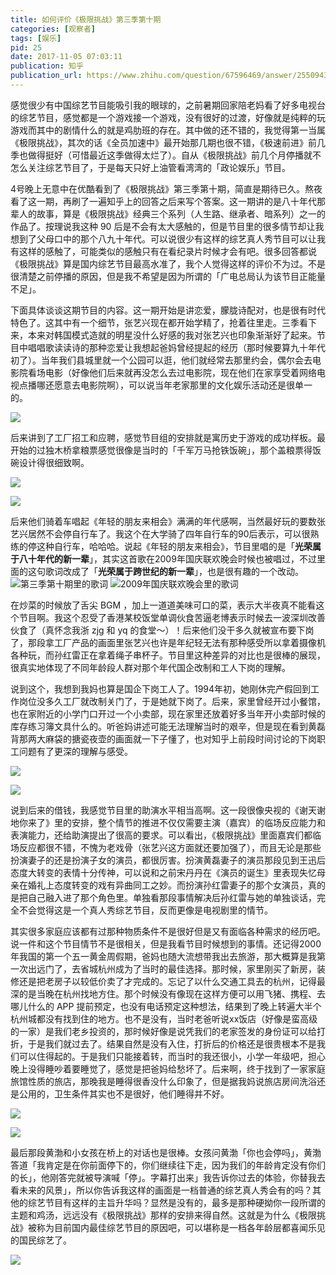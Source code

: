 ```yaml
---
title: 如何评价《极限挑战》第三季第十期
categories: [观察者]
tags: [娱乐]
pid: 25
date: 2017-11-05 07:03:11
publication: 知乎
publication_url: https://www.zhihu.com/question/67596469/answer/255094346
---
```


感觉很少有中国综艺节目能吸引我的眼球的，之前暑期回家陪老妈看了好多电视台的综艺节目，感觉都是一个游戏接一个游戏，没有很好的过渡，好像就是纯粹的玩游戏而其中的剧情什么的就是鸡肋班的存在。其中做的还不错的，我觉得第一当属《极限挑战》，其次的话《全员加速中》最开始那几期也很不错，《极速前进》前几季也做得挺好（可惜最近这季做得太烂了）。自从《极限挑战》前几个月停播就不怎么关注综艺节目了，于是每天只好上油管看湾湾的「政论娱乐」节目。

4号晚上无意中在优酷看到了《极限挑战》第三季第十期，简直是期待已久。熬夜看了这一期，再刷了一遍知乎上的回答之后来写个答案。这一期讲的是八十年代那辈人的故事，算是《极限挑战》经典三个系列（人生路、继承者、暗系列）之一的作品了。按理说我这种 90 后是不会有太大感触的，但是节目里的很多情节却让我想到了父母口中的那个八九十年代。可以说很少有这样的综艺真人秀节目可以让我有这样的感触了，可能类似的感触只有在看纪录片时候才会有吧。很多回答都说《极限挑战》算是国内综艺节目最高水准了，我个人觉得这样的评价不为过。不是很清楚之前停播的原因，但是我不希望是因为所谓的「广电总局认为该节目正能量不足」。
<!--more-->

下面具体谈谈这期节目的内容。这一期开始是讲恋爱，朦胧诗配对，也是很有时代特色了。这其中有一个细节，张艺兴现在都开始学精了，抢着往里走。三季看下来，本来对韩国模式造就的明星没什么好感的我对张艺兴也印象渐渐好了起来。节目中唱唱歌读读诗的那种恋爱让我想起爸妈曾经提起的经历（那时候要算九十年代初了）。当年我们县城里就一个公园可以逛，他们就经常去那里约会，偶尔会去电影院看场电影（好像他们后来就再没怎么去过电影院，现在他们在家享受着网络电视点播哪还愿意去电影院啊），可以说当年老家那里的文化娱乐活动还是很单一的。

![](https://web-1256060851.cos.ap-hongkong.myqcloud.com/posts/25/jxtz_01.jpg!500x)

后来讲到了工厂招工和应聘，感觉节目组的安排就是寓历史于游戏的成功样板。最开始的过独木桥拿粮票感觉很像是当时的「千军万马抢铁饭碗」，那个盖粮票得饭碗设计得很细致啊。

![](https://web-1256060851.cos.ap-hongkong.myqcloud.com/posts/25/jxtz_02.jpg!500x)

![](https://web-1256060851.cos.ap-hongkong.myqcloud.com/posts/25/jxtz_03.jpg!500x)

后来他们骑着车唱起《年轻的朋友来相会》满满的年代感啊，当然最好玩的要数张艺兴居然不会停自行车了。我这个在大学骑了四年自行车的90后表示，可以很熟练的停这种自行车，哈哈哈。说起《年轻的朋友来相会》，节目里唱的是「**光荣属于八十年代的新一辈**」，其实这首歌在2009年国庆联欢晚会时候也被唱过，不过里面的这句歌词改成了「**光荣属于跨世纪的新一辈**」，也是很有趣的一个改动。
![第三季第十期里的歌词](https://web-1256060851.cos.ap-hongkong.myqcloud.com/posts/25/jxtz_04.jpg!500x) ![2009年国庆联欢晚会里的歌词](https://web-1256060851.cos.ap-hongkong.myqcloud.com/posts/25/jxtz_05.jpg!500x)

在炒菜的时候放了舌尖 BGM ，加上一道道美味可口的菜，表示大半夜真不能看这个节目啊。我这个忍受了香港某校饭堂单调伙食苦逼老博表示时候去一波深圳改善伙食了（真怀念我浙 zjg 和 yq 的食堂～）！后来他们没干多久就被宣布要下岗了，那段拿工厂产品的画面里张艺兴也许是年纪轻无法有那种感受所以拿着摄像机各种玩，而孙红雷正在拿着绳子串杯子。节目里这种差异的对比也是很棒的展现，很真实地体现了不同年龄段人群对那个年代国企改制和工人下岗的理解。

说到这个，我想到我妈也算是国企下岗工人了。1994年初，她刚休完产假回到工作岗位没多久工厂就改制关门了，于是她就下岗了。后来，家里曾经开过小餐馆，也在家附近的小学门口开过一个小卖部，现在家里还放着好多当年开小卖部时候的库存练习簿文具什么的。听爸妈讲述可能无法理解当时的艰辛，但是现在看到黄磊背那两大麻袋的搪瓷夜壶的画面就一下子懂了，也对知乎上前段时间讨论的下岗职工问题有了更深的理解与感受。

![](https://web-1256060851.cos.ap-hongkong.myqcloud.com/posts/25/jxtz_06.jpg!500x)

![](https://web-1256060851.cos.ap-hongkong.myqcloud.com/posts/25/jxtz_07.jpg!500x)

说到后来的借钱，我感觉节目里的助演水平相当高啊。这一段很像央视的《谢天谢地你来了》里的安排，整个情节的推进不仅仅需要主演（嘉宾）的临场反应能力和表演能力，还给助演提出了很高的要求。可以看出，《极限挑战》里面嘉宾们都临场反应都很不错，不愧为老戏骨（张艺兴这方面就还要加强了），而且无论是那些扮演妻子的还是扮演子女的演员，都很厉害。扮演黄磊妻子的演员那段见到王迅后态度大转变的表情十分传神，可以说和之前宋丹丹在《演员的诞生》里表现失忆母亲在婚礼上态度转变的戏有异曲同工之妙。而扮演孙红雷妻子的那个女演员，真的是把自己融入进了那个角色里。单独看那段事情解决后孙红雷与她的单独谈话，完全不会觉得这是一个真人秀综艺节目，反而更像是电视剧里的情节。

其实很多家庭应该都有过那种物质条件不是很好但是又有面临各种需求的经历吧。说一件和这个节目情节不是很相关，但是我看节目时候想到的事情。还记得2000年我国的第一个五一黄金周假期，爸妈也随大流想带我出去旅游，那大概算是我第一次出远门了，去省城杭州成为了当时的最佳选择。那时候，家里刚买了新房，装修还是把老房子以较低价卖了才完成的。忘记了以什么交通工具去的杭州，记得最深的是当晚在杭州找地方住。那个时候没有像现在这样方便可以用飞猪、携程、去哪儿什么的 APP 提前预定，也没有电话预定这种想法，结果到了晚上转遍大半个杭州城都没有找到住的地方。也不是没有，当时老爸听说xx饭店（好像是蛮高级的一家）是我们老乡投资的，那时候好像是说凭我们的老家签发的身份证可以给打折，于是我们就过去了。结果自然是没有入住，打折后的价格还是很贵根本不是我们可以住得起的。于是我们只能接着转，而当时的我还很小，小学一年级吧，担心晚上没得睡吵着要睡觉了，感觉是把爸妈给愁坏了。后来啊，终于找到了一家家庭旅馆性质的旅店，那晚我是睡得很香没什么印象了，但是据我妈说旅店房间洗浴还是公用的，卫生条件其实也不是很好，他们睡得并不好。

![](https://web-1256060851.cos.ap-hongkong.myqcloud.com/posts/25/jxtz_08.jpg!500x)

![](https://web-1256060851.cos.ap-hongkong.myqcloud.com/posts/25/jxtz_09.jpg!500x)

最后那段黄渤和小女孩在桥上的对话也是很棒。女孩问黄渤「你也会停吗」，黄渤答道「我肯定是在你前面停下的，你们继续往下走，因为我们的年龄肯定没有你们的长」，他刚答完就被导演喊「停」。字幕打出来」我告诉你过去的体验，你替我去看未来的风景」，所以你告诉我这样的画面是一档普通的综艺真人秀会有的吗？其他的综艺节目有这样的主旨升华吗？显然是没有的，最多是那种硬拗你一段所谓的主题和鸡汤，远远没有《极限挑战》那样的安排来得自然。这就是为什么《极限挑战》被称为目前国内最佳综艺节目的原因吧，可以堪称是一档各年龄层都喜闻乐见的国民综艺了。

![](https://web-1256060851.cos.ap-hongkong.myqcloud.com/posts/25/jxtz_10.jpg!500x)